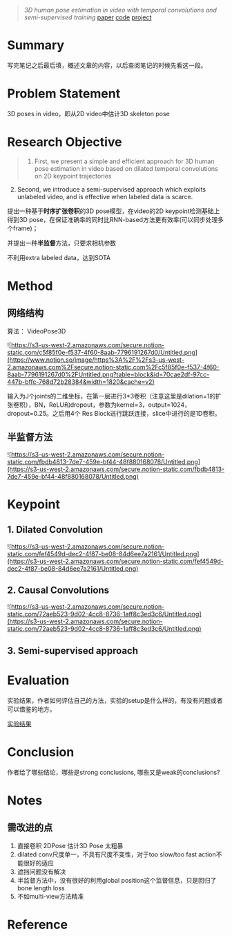 > *3D human pose estimation in video with temporal convolutions and semi-supervised training*
[paper](https://arxiv.org/abs/1811.11742)    [code](https://github.com/facebookresearch/VideoPose3D)    [project](https://dariopavllo.github.io/VideoPose3D/)

# **Summary**

写完笔记之后最后填，概述文章的内容，以后查阅笔记的时候先看这一段。

# **Problem Statement**

3D poses in video，即从2D video中估计3D skeleton pose

# **Research Objective**

> 1. First, we present a simple and efficient approach for 3D human pose estimation in video based on dilated temporal convolutions on 2D keypoint trajectories
2. Second, we introduce a semi-supervised approach which exploits unlabeled video, and is effective when labeled data is scarce.

提出一种基于**时序扩张卷积**的3D pose模型，在video的2D keypoint检测基础上得到3D pose，在保证准确率的同时比RNN-based方法更有效率(可以同步处理多个frame)；

并提出一种**半监督**方法，只要求相机参数

不利用extra labeled data，达到SOTA

# **Method**

## 网络结构

算法： VideoPose3D

![https://s3-us-west-2.amazonaws.com/secure.notion-static.com/c5f85f0e-f537-4f60-8aab-7796191267d0/Untitled.png](https://www.notion.so/image/https%3A%2F%2Fs3-us-west-2.amazonaws.com%2Fsecure.notion-static.com%2Fc5f85f0e-f537-4f60-8aab-7796191267d0%2FUntitled.png?table=block&id=70cae2df-97cc-447b-bffc-768d72b28384&width=1820&cache=v2)

输入为J个joints的二维坐标，在第一层进行3*3卷积（注意这里是dilation=1的扩张卷积），BN，ReLU和dropout，参数为kernel=3，output=1024，dropout=0.25。之后用4个 Res Block进行跳跃连接，slice中进行的是1D卷积。

## 半监督方法

![https://s3-us-west-2.amazonaws.com/secure.notion-static.com/fbdb4813-7de7-459e-bf44-48f880168078/Untitled.png](https://s3-us-west-2.amazonaws.com/secure.notion-static.com/fbdb4813-7de7-459e-bf44-48f880168078/Untitled.png)

# Keypoint

## 1. Dilated Convolution

![https://s3-us-west-2.amazonaws.com/secure.notion-static.com/fef4549d-dec2-4f87-be08-84d6ee7a2161/Untitled.png](https://s3-us-west-2.amazonaws.com/secure.notion-static.com/fef4549d-dec2-4f87-be08-84d6ee7a2161/Untitled.png)

## 2. Causal Convolutions

![https://s3-us-west-2.amazonaws.com/secure.notion-static.com/72aeb523-9d02-4cc8-8736-1aff8c3ed3c6/Untitled.png](https://s3-us-west-2.amazonaws.com/secure.notion-static.com/72aeb523-9d02-4cc8-8736-1aff8c3ed3c6/Untitled.png)

## 3. Semi-supervised approach

# **Evaluation**

实验结果，作者如何评估自己的方法，实验的setup是什么样的，有没有问题或者可以借鉴的地方。

[实验结果](https://www.notion.so/79dea96834824948bc2e2fd154bd7727)

# **Conclusion**

作者给了哪些结论，哪些是strong conclusions, 哪些又是weak的conclusions?

# **Notes**

## 需改进的点

1. 直接卷积 2DPose 估计3D Pose 太粗暴
2. dilated conv尺度单一，不具有尺度不变性，对于too slow/too fast action不能很好的适应
3. 遮挡问题没有解决
4. 半监督方法中，没有很好的利用global position这个监督信息，只是回归了bone length loss
5. 不如multi-view方法精准

# **Reference**